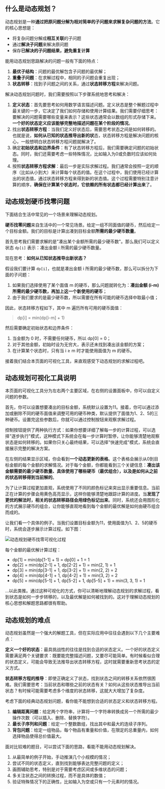## 什么是动态规划？

动态规划是一种**通过把原问题分解为相对简单的子问题来求解复杂问题的方法**。它的核心思想是：

- 将复杂问题分解成**相互关联**的子问题
- 通过**解决子问题**来解决原问题
- 保存**已解决的子问题结果，避免重复计算**

能用动态规划思路解决的问题一般有下面的特点：

1. **最优子结构**：问题的最优解包含子问题的最优解；
2. **重叠子问题**：在求解过程中，相同的子问题会重复出现；
3. **状态转移**：找到子问题之间的关系，通过**状态转移方程**来解决问题。

解决动态规划问题时，我们需要按照以下步骤系统地思考和解决：

1. **定义状态**：首先要思考如何用数学语言描述问题。定义状态是整个解题过程中最关键的一步，它决定了我们如何存储和使用计算结果。我们需要仔细思考：要解决的问题需要哪些变量来表示？这些状态通常会以数组的形式存储下来。**一个好的状态定义应该能够完整地描述问题在某个阶段的情况**。
2. 找出**状态转移方程**：当我们定义好状态后，需要思考状态之间是如何转移的。也就是说，**如何从已知的状态推导出新的状**态，状态转移方程是解决问题的核心，一般想明白状态转移方程问题就解决了。
3. 确定**初始状态和边界条件**：有了状态转移方程后，我们需要确定问题的初始状态。同时，我们还需要考虑一些特殊情况，比如输入为0或负数时应该如何处理。
4. 按照**状态转移方程求解**：最后一步是实际求解过程。我们通常会按照一定的顺序（比如从小到大）来计算每个状态的值。在这个过程中，我们使用已经计算出的状态值，通过状态转移方程来得到新的状态值。这个过程需要特别注意计算的顺序，**确保在计算某个状态时，它依赖的所有状态都已经计算出来**了。

## 动态规划硬币找零问题

下面结合生活中常见的一个场景来理解动态规划。

**硬币找零问题**来自生活中的一个常见场景。给定一组不同面值的硬币，然后给定一个目标金额。我们的目标是计算出凑到目标金额**所需的最少硬币数量**。

首先思考我们需要求解的是"凑出某个金额所需的最少硬币数"。那么我们可以定义状态 `dp[i]` 表示：凑出金额 i 所需的最少硬币数量。

现在思考：**如何从已知状态推导出新状态？**

假设我们要计算 `dp[i]`，也就是凑出金额 i 所需的最少硬币数，那么可以拆分为下面的子问题：

1. 如果我们选择使用了某个面值 m 的硬币，那么问题就转化为：**凑出金额 (i-m) 所需的最少硬币数，再加上这一个新使用的硬币**；
2. 由于我们要求的是最少硬币数，所以需要在所有可能的硬币选择中取最小值；

因此，状态转移方程如下，其中 m 遍历所有可用的硬币面值：

> dp[i] = min(dp[i-m] + 1)

然后需要确定初始状态和边界条件：

1. 当金额为 0 时，不需要任何硬币，所以 dp[0] = 0；
2. 对于其他金额，初始时设为无穷大，表示还未找到凑出该金额的方案；
3. 在计算某个状态时，只有当 i ≥ m 时才能使用面值为 m 的硬币。

接着我们结合本页面的可视化工具，来直观感受下动态规划的求解过程吧。

## 动态规划可视化工具说明

本页面的可视化工具分为左右两个主要区域，在右侧的设置面板中，你可以自定义问题的参数。

首先，你可以设置想要凑出的目标金额，系统默认设置为11。接着，你可以通过添加或删除不同的硬币面值来调整可用的硬币种类，默认提供了面值为1、2、5的三种硬币。设置完这些参数后，你就可以通过控制按钮来观察求解过程。

控制按钮提供了两种执行方式：如果你想要详细了解每一步的计算过程，可以选择"逐步执行"模式，这种模式下系统会在每一步计算时暂停，让你能够清楚地观察状态是如何转移的。如果你只关心最终结果，可以选择"快速完成"模式，系统会直接展示完整的解决方案。

在左侧的结果显示区域，你会看到**一个动态更新的表格**。这个表格会展示从0到目标金额的每个金额的求解情况。对于每个金额，你都能看到三个关键信息：**凑出该金额需要的最少硬币数量、具体使用了哪些硬币（最优组合），以及是如何从之前的状态转移得到当前解的**。

为了让计算过程更加直观，系统使用了不同的颜色标记来突出显示重要信息。当前正在计算的步骤会用黄色高亮显示，这样你能够清楚地跟踪计算的进度。当**发现了更优的解法时，相关的状态转移路径会用绿色标记出来**。同时，系统还会用图形化的方式展示硬币的组合，让你能够直观地看到每个金额的最优解是如何由硬币组合而成的。

让我们看一个具体的例子。当我们设置目标金额为11，使用面值为1、2、5的硬币时，系统会逐步展示计算过程。如下图：

![动态规划硬币找零可视化过程](https://games.programnotes.cn/20241121_ai_gallery_dpcoin_blog1_zh.png)

每个金额的最优解计算过程：

- dp[1] = min(dp[1-1] + 1) = dp[0] + 1 = 1
- dp[2] = min(dp[2-1] + 1, dp[2-2] + 1) = min(2, 1) = 1
- dp[3] = min(dp[3-1] + 1, dp[3-2] + 1) = min(2, 2) = 2
- dp[4] = min(dp[4-1] + 1, dp[4-2] + 1) = min(3, 2) = 2
- dp[5] = min(dp[5-1] + 1, dp[5-2] + 1, dp[5-5] + 1) = min(3, 3, 1) = 1

...以此类推。通过这种可视化的方式，你可以清晰地理解动态规划的求解过程，看到状态是如何一步步转移的，以及最优解是如何被找到的。这对于理解动态规划的核心思想和解题思路都很有帮助。

## 动态规划的难点

动态规划虽然是一个强大的解题工具，但在实际应用中往往会遇到以下几个主要难点：

**定义一个好的状态**：最具挑战性的往往是找到合适的状态定义。一个好的状态定义需要满足两个关键要求：既要能完整描述问题，又要尽可能简单。有时候看似合理的状态定义，可能会导致无法推导出状态转移方程，这时就需要重新思考状态的定义方式。

**状态转移方程的推导**：即使正确定义了状态，找到状态之间的转移关系依然很困难。我们需要思考：当前状态和哪些之前的状态有关？如何从这些状态推导出当前状态？有时候可能需要考虑多个维度的状态转移，这就大大增加了复杂度。

考虑下面的经典动态规划问题，看你能不能想到合适的状态定义和状态转移方程。

1. **编辑距离问题**：给定两个字符串，计算将一个字符串转换成另一个所需的最少操作次数（可以插入、删除、替换字符）。
2. **最长子序列和问题**：给定一个整数数组，找出其中和最大的连续子序列。
3. **背包问题**：给定一组物品，每个物品有重量和价值，在限定的总重量内，如何选择物品使得总价值最大。

面对比较难的题目，可以尝试下面的思路，看能不能用动态规划解决。

1. 从最简单的例子开始，手动推演几个小规模的情况；
2. 尝试不同的状态定义，直到找到能够表达完整问题的定义；
3. 画图辅助思考，特别是对于需要考虑区间或多维状态的问题；
4. 多关注状态之间的转换过程，而不是具体的数值；
5. 验证特殊情况下的正确性，比如输入为空或只有一个元素时的情况。

